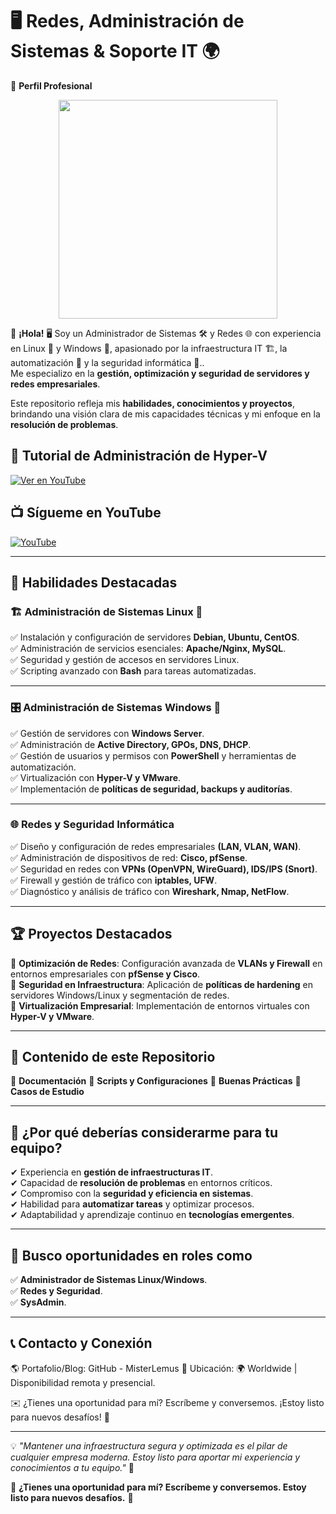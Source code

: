 # 🖥️ Redes, Administración de Sistemas & Soporte IT 🌍  
🚀 **Perfil Profesional**

<p align="center">
  <img src="https://media.giphy.com/media/qgQUggAC3Pfv687qPC/giphy.gif" width="350"/>
</p>

👋 **¡Hola!** 🖥️ Soy un Administrador de Sistemas 🛠️ y Redes 🌐 con experiencia en Linux 🐧 y Windows 🏢, apasionado por la infraestructura IT 🏗️, la automatización 🤖 y la seguridad informática 🔐..  
Me especializo en la **gestión, optimización y seguridad de servidores y redes empresariales**.  

Este repositorio refleja mis **habilidades, conocimientos y proyectos**, brindando una visión clara de mis capacidades técnicas y mi enfoque en la **resolución de problemas**.  
## 🎥 Tutorial de Administración de Hyper-V
[![Ver en YouTube](https://img.youtube.com/vi/Rau4m1wT6nc/hqdefault.jpg)](https://www.youtube.com/watch?v=Rau4m1wT6nc)
## 📺 **Sígueme en YouTube**
[![YouTube](https://img.shields.io/badge/YouTube-Suscribirse-red?style=for-the-badge&logo=youtube)](https://www.youtube.com/@SeguridadInformaticaMrWvhite)

---

## 🎯 **Habilidades Destacadas**

### 🏗️ **Administración de Sistemas Linux 🐧**
✅ Instalación y configuración de servidores **Debian, Ubuntu, CentOS**.  
✅ Administración de servicios esenciales: **Apache/Nginx, MySQL**.  
✅ Seguridad y gestión de accesos en servidores Linux.  
✅ Scripting avanzado con **Bash** para tareas automatizadas.  

---

### 🎛️ **Administración de Sistemas Windows 🏢**  
✅ Gestión de servidores con **Windows Server**.  
✅ Administración de **Active Directory, GPOs, DNS, DHCP**.  
✅ Gestión de usuarios y permisos con **PowerShell** y herramientas de automatización.  
✅ Virtualización con **Hyper-V y VMware**.  
✅ Implementación de **políticas de seguridad, backups y auditorías**.  

---

### 🌐 **Redes y Seguridad Informática**  
✅ Diseño y configuración de redes empresariales **(LAN, VLAN, WAN)**.  
✅ Administración de dispositivos de red: **Cisco, pfSense**.  
✅ Seguridad en redes con **VPNs (OpenVPN, WireGuard), IDS/IPS (Snort)**.  
✅ Firewall y gestión de tráfico con **iptables, UFW**.  
✅ Diagnóstico y análisis de tráfico con **Wireshark, Nmap, NetFlow**.  

---

## 🏆 **Proyectos Destacados**
📌 **Optimización de Redes**: Configuración avanzada de **VLANs y Firewall** en entornos empresariales con **pfSense y Cisco**.  
📌 **Seguridad en Infraestructura**: Aplicación de **políticas de hardening** en servidores Windows/Linux y segmentación de redes.  
📌 **Virtualización Empresarial**: Implementación de entornos virtuales con **Hyper-V y VMware**.  

---

## 📂 **Contenido de este Repositorio**  
📁 **Documentación** 
📁 **Scripts y Configuraciones**
📁 **Buenas Prácticas**
📁 **Casos de Estudio**

---

## 🚀 **¿Por qué deberías considerarme para tu equipo?**
✔ Experiencia en **gestión de infraestructuras IT**.  
✔ Capacidad de **resolución de problemas** en entornos críticos.  
✔ Compromiso con la **seguridad y eficiencia en sistemas**.  
✔ Habilidad para **automatizar tareas** y optimizar procesos.  
✔ Adaptabilidad y aprendizaje continuo en **tecnologías emergentes**.  

---

## 🎯 **Busco oportunidades en roles como**  
✅ **Administrador de Sistemas Linux/Windows**.  
✅ **Redes y Seguridad**.  
✅ **SysAdmin**.  

---

## 📞 **Contacto y Conexión**  
🌎 Portafolio/Blog: GitHub - MisterLemus
📍 Ubicación: 🌍 Worldwide  | Disponibilidad remota y presencial.

✉️ ¿Tienes una oportunidad para mí? Escríbeme y conversemos. ¡Estoy listo para nuevos desafíos! 🚀

---

💡 _"Mantener una infraestructura segura y optimizada es el pilar de cualquier empresa moderna. Estoy listo para aportar mi experiencia y conocimientos a tu equipo."_ 🚀  

🔰 **¿Tienes una oportunidad para mí? Escríbeme y conversemos. Estoy listo para nuevos desafíos.** 🎯
